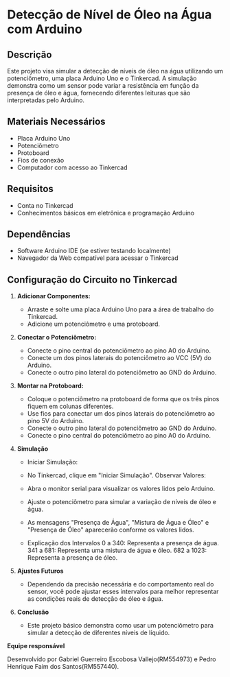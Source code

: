 # Detecção de Nível de Óleo na Água com Arduino

## Descrição
Este projeto visa simular a detecção de níveis de óleo na água utilizando um potenciômetro, uma placa Arduino Uno e o Tinkercad. A simulação demonstra como um sensor pode variar a resistência em função da presença de óleo e água, fornecendo diferentes leituras que são interpretadas pelo Arduino.

## Materiais Necessários
- Placa Arduino Uno
- Potenciômetro
- Protoboard
- Fios de conexão
- Computador com acesso ao Tinkercad

## Requisitos
- Conta no Tinkercad
- Conhecimentos básicos em eletrônica e programação Arduino

## Dependências
- Software Arduino IDE (se estiver testando localmente)
- Navegador da Web compatível para acessar o Tinkercad

## Configuração do Circuito no Tinkercad

1. **Adicionar Componentes:**
   - Arraste e solte uma placa Arduino Uno para a área de trabalho do Tinkercad.
   - Adicione um potenciômetro e uma protoboard.

2. **Conectar o Potenciômetro:**
   - Conecte o pino central do potenciômetro ao pino A0 do Arduino.
   - Conecte um dos pinos laterais do potenciômetro ao VCC (5V) do Arduino.
   - Conecte o outro pino lateral do potenciômetro ao GND do Arduino.

3. **Montar na Protoboard:**
   - Coloque o potenciômetro na protoboard de forma que os três pinos fiquem em colunas diferentes.
   - Use fios para conectar um dos pinos laterais do potenciômetro ao pino 5V do Arduino.
   - Conecte o outro pino lateral do potenciômetro ao GND do Arduino.
   - Conecte o pino central do potenciômetro ao pino A0 do Arduino.
  
4. **Simulação**
   - Iniciar Simulação:

   - No Tinkercad, clique em "Iniciar Simulação".
   Observar Valores:

   - Abra o monitor serial para visualizar os valores lidos pelo Arduino.
   - Ajuste o potenciômetro para simular a variação de níveis de óleo e água.
   - As mensagens "Presença de Água", "Mistura de Água e Óleo" e "Presença de Óleo" aparecerão conforme os valores lidos.
   - Explicação dos Intervalos
   0 a 340: Representa a presença de água.
   341 a 681: Representa uma mistura de água e óleo.
   682 a 1023: Representa a presença de óleo.

5. **Ajustes Futuros**
   - Dependendo da precisão necessária e do comportamento real do sensor, você pode ajustar esses intervalos para melhor representar as condições reais de detecção de óleo 
   e água. 

6. **Conclusão**
   - Este projeto básico demonstra como usar um potenciômetro para simular a detecção de diferentes níveis de líquido.

**Equipe responsável**

Desenvolvido por Gabriel Guerreiro Escobosa Vallejo(RM554973) e Pedro Henrique Faim dos Santos(RM557440).
